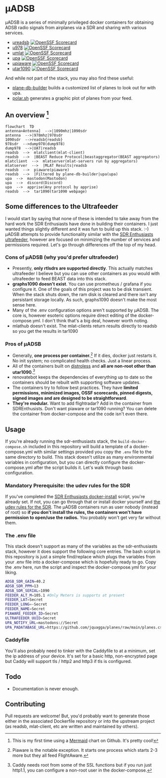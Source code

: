 # μADSB

μADSB is a series of minimally privileged docker containers for obtaining ADSB radio signals from airplanes via a SDR and sharing with various services.

- [μreadsb](https://github.com/jquagga/ureadsb) [![OpenSSF Scorecard](https://api.securityscorecards.dev/projects/github.com/jquagga/ureadsb/badge)](https://securityscorecards.dev/viewer/?uri=github.com/jquagga/ureadsb)
- [μ978](https://github.com/jquagga/u978) [![OpenSSF Scorecard](https://api.securityscorecards.dev/projects/github.com/jquagga/u978/badge)](https://securityscorecards.dev/viewer/?uri=github.com/jquagga/u978)
- [μmlat](https://github.com/jquagga/umlat) [![OpenSSF Scorecard](https://api.securityscorecards.dev/projects/github.com/jquagga/umlat/badge)](https://securityscorecards.dev/viewer/?uri=github.com/jquagga/umlat)
- [μpa](https://github.com/jquagga/upa) [![OpenSSF Scorecard](https://api.securityscorecards.dev/projects/github.com/jquagga/upa/badge)](https://securityscorecards.dev/viewer/?uri=github.com/jquagga/upa)
- [μpiaware](https://github.com/jquagga/upiaware) [![OpenSSF Scorecard](https://api.securityscorecards.dev/projects/github.com/jquagga/upiaware/badge)](https://securityscorecards.dev/viewer/?uri=github.com/jquagga/upiaware)
- [μtar1090](https://github.com/jquagga/utar1090) [![OpenSSF Scorecard](https://api.securityscorecards.dev/projects/github.com/jquagga/utar1090/badge)](https://securityscorecards.dev/viewer/?uri=github.com/jquagga/utar1090)

And while not part of the stack, you may also find these useful:

- [plane-db-builder](https://github.com/jquagga/plane-db-builder) builds a customized list of planes to look out for with upa.
- [polar.sh](https://github.com/jquagga/polar.sh) generates a graphic plot of planes from your feed.

## An overview [^mermaid]

```mermaid
flowchart  TD
antenna>Antenna]  -->|1090mhz|1090sdr
antenna  -->|978mhz|978sdr
1090sdr  -->readsb{readsb}
978sdr  -->dump978(dump978)
dump978  -->|UAT|readsb
readsb  -->  mlatclient(mlat-client)
readsb  -->  |BEAST Reduce Protocol|beastaggregator(BEAST aggregators)
mlatclient  -->  mlatserver(mlat-servers run by aggregators)
mlatserver  -->  |MLAT Results|readsb
readsb  -->  piaware(piaware)
readsb  -->  |Filtered by plane-db-builder|upa(upa)
upa  -->  mastodon(Mastodon)
upa  -->  discord(Discord)
upa  -->  apprise(Any protocol by apprise)
readsb  -->  tar1090(tar1090 webpage)
```

[^mermaid]: This is my first time using a [Mermaid](https://mermaid.js.org/) chart on Github. It's pretty cool!

## Some differences to the Ultrafeeder

I would start by saying that none of these is intended to take away from the hard work the SDR Enthusiasts have done in building their containers. I just wanted things slightly different and it was fun to build up this stack. :-) μADSB attempts to provide functionality similar with the [SDR Enthusiasts ultrafeeder](https://github.com/sdr-enthusiasts/docker-adsb-ultrafeeder), however are focused on minimizing the number of services and permissions required. Let's go through differences off the top of my head.

### Cons of μADSB (why you'd prefer ultrafeeder)

- Presently, **only rtlsdrs are supported directly**. This actually matches ultrafeeder I believe but you can use other containers as you would with ultrafeeder to feed BEAST data into this stack.
- **graphs1090 doesn't exist**. You can use prometheus / grafana if you configure it. One of the goals of this project was to be disk transient. When the stack shuts down, the ram disk is cleared and there isn't any persistant storage locally. As such, graphs1090 doesn't make the most sense here.
- Many of the .env configuration options aren't supported by μADSB. The core is, however esoteric options require direct editing of the docker-compose.yml. I don't think that's a big deal, however worth noting.
- mlathub doesn't exist. The mlat-clients return results directly to readsb so you get the results in tar1090

### Pros of μADSB

- Generally, **one process per container.**[^oneprocess] If it dies, docker just restarts it. No init system; no complicated health checks. Just a linear process.
- All of the containers built on [distroless](https://github.com/GoogleContainerTools/distroless) and **all are non-root other than utar1090**.[^caddy]
- renovatebot keeps the dependencies of everything up to date so the containers should be rebuilt with supporting software updates.
- The containers try to follow best practices. They have **limited permissions, minimized images, OSSF scorecards, pinned digests, signed images and are designed to be straightforward**.
- **They're modular.** Want to add flightradar? Add in the container from SDREnthusists. Don't want piaware or tar1090 running? You can delete the container from docker-compose and the code isn't even there.

[^oneprocess]: Piaware is the notable exception. It starts one process which starts 2-3 more but they all feed FlightAware.
[^caddy]: Caddy needs root from some of the SSL functions but if you run just http1.1, you can configure a non-root user in the docker-compose.

## Usage

If you're already running the sdr-enthusiasts stack, the `build-docker-compose.sh` included in this repository will build a template of a docker-compose.yml with similar settings provided you copy the `.env` file to the same directory to build. This stack doesn't utilize as many environmental variables in configuration, but you can directly configure the docker-compose.yml after the script builds it. Let's walk through basic configuration.

### Mandatory Prerequisite: the udev rules for the SDR

If you've completed the [SDR Enthusiasts docker-install](https://github.com/sdr-enthusiasts/docker-install/tree/main) script, you're already set. If not, you can go through that or install docker yourself and [the udev rules for the SDR](https://github.com/sdr-enthusiasts/docker-install/blob/bf65d9d6b0fa0eda4eb97a43a152ae40bc8d678f/docker-install.sh#L349). The μADSB containers run as user nobody (instead of root) so **if you don't install the rules, the containers won't have permission to open/use the radios.** You probably won't get very far without them.

### The .env file

This stack doesn't support as many of the variables as the sdr-enthusiasts stack, however it does support the following core entries. The bash script in this repository is just a simple find/replace which plugs the variables from your .env file into a docker-compose which is hopefully ready to go. Copy the .env here, run the script and inspect the docker-compose.yml for your liking.

```bash
ADSB_SDR_GAIN=40.2
ADSB_SDR_PPM=13
ADSB_SDR_SERIAL=1090
FEEDER_ALT_M=105.1 #Only Meters is supports at present
FEEDER_LAT=Secret
FEEDER_LONG=-Secret
FEEDER_NAME=Secret
PIAWARE_FEEDER_ID=Secret
ULTRAFEEDER_UUID=Secret
UPA_NOTIFY_URL=mastodons://Secret
UPA_PADATABASE_URL=https://github.com/jquagga/planes/raw/main/planes.csv #By default uses the normal plane alert database
```

### Caddyfile

You'll also probably need to tinker with the Caddyfile to at a minimum, set the ip address of your device. It's set for a basic http, non-encrypted page but Caddy will support tls / http2 and http3 if tls is configured.

## Todo

- Documentation is never enough.

## Contributing

Pull requests are welcome! But, you'd probably want to generate those either in the associated Dockerfile repository or into the upstream project (as readsb, mlat-client, etc are written and maintained by others).
